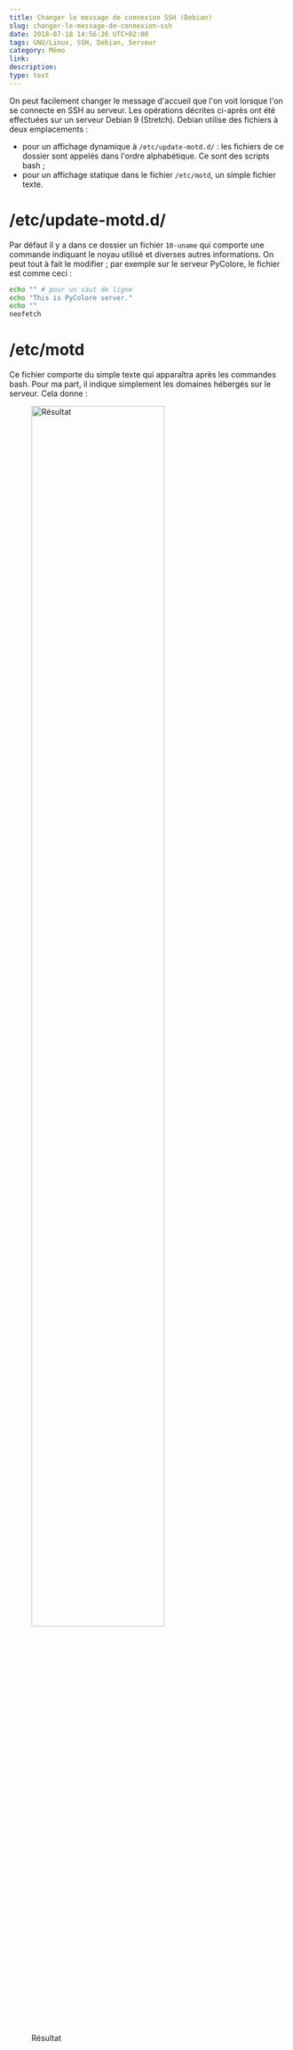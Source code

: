 ```yaml
---
title: Changer le message de connexion SSH (Debian)
slug: changer-le-message-de-connexion-ssh
date: 2018-07-18 14:56:26 UTC+02:00
tags: GNU/Linux, SSH, Debian, Serveur
category: Mémo
link: 
description: 
type: text
---
```


On peut facilement changer le message d'accueil que l'on voit lorsque l'on se connecte en SSH au serveur. Les opérations décrites ci-après ont été effectuées sur un serveur Debian 9 (Stretch). Debian utilise des fichiers à deux emplacements&nbsp;:

* pour un affichage dynamique à `/etc/update-motd.d/`&nbsp;: les fichiers de ce dossier sont appelés dans l'ordre alphabétique. Ce sont des scripts bash&nbsp;;
* pour un affichage statique dans le fichier `/etc/motd`, un simple fichier texte.

<!-- TEASER_END -->

# /etc/update-motd.d/

Par défaut il y a dans ce dossier un fichier `10-uname` qui comporte une commande indiquant le noyau utilisé et diverses autres informations. On peut tout à fait le modifier&nbsp;; par exemple sur le serveur PyColore, le fichier est comme ceci&nbsp;:
```bash
echo "" # pour un saut de ligne
echo "This is PyColore server."
echo ""
neofetch
```

# /etc/motd

Ce fichier comporte du simple texte qui apparaîtra après les commandes bash. Pour ma part, il indique simplement les domaines hébergés sur le serveur. Cela donne&nbsp;: 

<figure class="text-center">
    <img src="/assets/img/ssh.jpg" alt="Résultat" width="75%" />
    <figcaption>Résultat</figcaption>
</figure>
